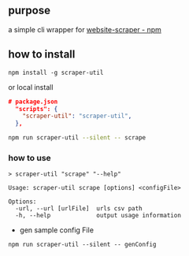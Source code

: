 ## purpose

a simple cli wrapper for [website-scraper - npm](https://www.npmjs.com/package/website-scraper)

## how to install

```
npm install -g scraper-util
```

or local install

```json
# package.json 
  "scripts": {
    "scraper-util": "scraper-util",
  },

```

```bash
npm run scraper-util --silent -- scrape
```


### how to use

```
> scraper-util "scrape" "--help"

Usage: scraper-util scrape [options] <configFile>

Options:
  -url, --url [urlFile]  urls csv path
  -h, --help             output usage information
```


* gen sample config File 

```
npm run scraper-util --silent -- genConfig
```

